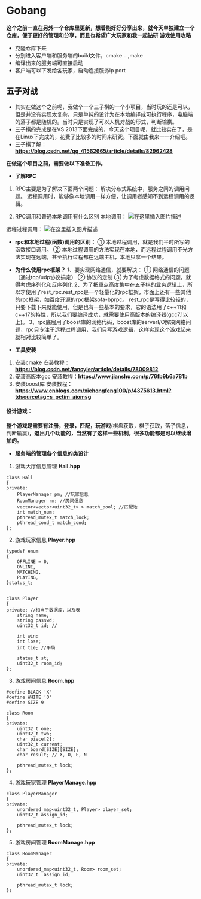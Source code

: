 # Gobang
**这个之前一直在另外一个仓库里更新，想着能好好分享出来，就今天单独建立一个仓库，便于更好的管理和分享，而且也希望广大玩家和我一起钻研**
**游戏使用攻略**
- 克隆仓库下来
- 分别进入客户端和服务端的build文件，cmake .. ,make 
- 编译出来的服务端可直接启动
- 客户端可以下发给各玩家，启动连接服务ip port

## 五子对战
- 其实在做这个之前呢，我做个一个三子棋的一个小项目，当时玩的还是可以，但是并没有实现太复杂，只是单纯的设计为在本地编译成可执行程序，电脑端的落子都是随机的。当时只是实现了可以人机对战的形式，判断输赢。
- 三子棋的完成是在VS 2013下面完成的，今天这个项目呢，就比较实在了，是在Linux下完成的，花费了比较多的时间来研究。下面就由我来一一介绍吧。
- 三子棋了解：**https://blog.csdn.net/qq_41562665/article/details/82962428**

**在做这个项目之前，需要做以下准备工作。**
-  **了解RPC**
1. RPC主要是为了解决下面两个问题：
解决分布式系统中，服务之间的调用问题。
远程调用时，能够像本地调用一样方便，让调用者感知不到远程调用的逻辑。


2. RPC调用和普通本地调用有什么区别 本地调用：
![在这里插入图片描述](https://img-blog.csdnimg.cn/20190705175548102.png?x-oss-process=image/watermark,type_ZmFuZ3poZW5naGVpdGk,shadow_10,text_aHR0cHM6Ly9ibG9nLmNzZG4ubmV0L3FxXzQxNTYyNjY1,size_16,color_FFFFFF,t_70)
   
 远程过程调用：
   ![在这里插入图片描述](https://img-blog.csdnimg.cn/20190705175604811.png?x-oss-process=image/watermark,type_ZmFuZ3poZW5naGVpdGk,shadow_10,text_aHR0cHM6Ly9ibG9nLmNzZG4ubmV0L3FxXzQxNTYyNjY1,size_16,color_FFFFFF,t_70)


- **rpc和本地过程(函数)调用的区别：**
  ① 本地过程调用，就是我们平时所写的函数接口调用。
  ② 本地过程调用的方法实现在本地，而远程过程调用不光方法实现在远端，甚至执行过程都在远端主机，本地只拿一个结果。
- **为什么使用rpc框架？**
1、要实现网络通信，就要解决：
① 网络通信的问题（通过tcp/udp协议搞定）
② 协议的定制 
③ 为了考虑数据格式的问题，就得考虑序列化和反序列化
2、为了把重点高度集中在五子棋的业务逻辑上，所以才使用了rest_rpc.rest_rpc是一个轻量化的rpc框架，市面上还有一些其他的rpc框架，如百度开源的rpc框架sofa-bprpc。
rest_rpc是写得比较轻的，只要下载下来就能使用，但是也有一些基本的要求，它的语法用了c++11和c++17的特性，所以我们要编译成功，就需要使用高版本的编译器(gcc7.1以上)。
3、rpc底层用了boost库的网络代码，boost库的serverI/O解决网络问题，rpc只专注于远程过程调用，我们只写游戏逻辑，这样实现这个游戏起来就相对比较简单了。

- **工具安装**
1. 安装cmake
安装教程：**https://blog.csdn.net/fancyler/article/details/78009812**
2. 安装高版本gcc
安装教程：**https://www.jianshu.com/p/76fb9b6a781b**
3. 安装boost库
安装教程：**https://www.cnblogs.com/xiehongfeng100/p/4375613.html?tdsourcetag=s_pctim_aiomsg**

#### 设计游戏：
**整个游戏是需要有注册，登录，匹配，玩游戏**(棋盘获取，棋子获取，落子信息，判断输赢)**，退出几个功能的，当然有了这样一些机制，很多功能都是可以继续增加的。**
- **服务端的管理各个信息的类设计**
1. 游戏大厅信息管理
**Hall.hpp**
```
class Hall
{
private:
    PlayerManager pm; //玩家信息
    RoomManager rm; //房间信息
    vector<vector<uint32_t> > match_pool; //匹配池
    int match_num;
    pthread_mutex_t match_lock;
    pthread_cond_t match_cond;
};
```
2. 游戏玩家信息
**Player.hpp**
```
typedef enum
{
    OFFLINE = 0,
    ONLINE,
    MATCHING,
    PLAYING,
}status_t;


class Player
{
private: //相当于数据库，以及表
    string name;
    string passwd;
    uint32_t id; //

    int win;
    int lose;
    int tie; //平局

    status_t st;
    uint32_t room_id;
};
```
3. 游戏房间信息
**Room.hpp**
```
#define BLACK 'X'
#define WHITE 'O'
#define SIZE 9

class Room
{
private:
    uint32_t one;
    uint32_t two;
    char piece[2];
    uint32_t current;
    char board[SIZE][SIZE];
    char result; // X, O, E, N

    pthread_mutex_t lock;
};
```
4. 游戏玩家管理
**PlayerManage.hpp**
```
class PlayerManager
{
private:
    unordered_map<uint32_t, Player> player_set;
    uint32_t assign_id;

    pthread_mutex_t lock;
};
```
5. 游戏房间管理
**RoomManage.hpp**
```
class RoomManager
{
private:
    unordered_map<uint32_t, Room> room_set;
    uint32_t  assign_id;

    pthread_mutex_t lock;
};
```



